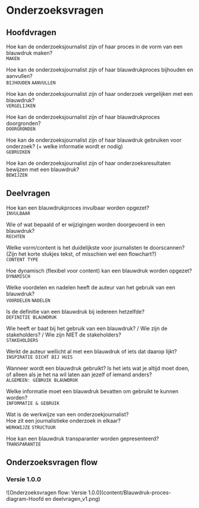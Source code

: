 # Onderzoeksvragen

## Hoofdvragen

Hoe kan de onderzoeksjournalist zijn of haar proces in de vorm van een blauwdruk maken?   
`MAKEN`

Hoe kan de onderzoeksjournalist zijn of haar blauwdrukproces bijhouden en aanvullen?   
`BIJHOUDEN` `AANVULLEN`

Hoe kan de onderzoeksjournalist zijn of haar onderzoek vergelijken met een blauwdruk?   
`VERGELIJKEN`

Hoe kan de onderzoeksjournalist zijn of haar blauwdrukproces doorgronden?   
`DOORGRONDEN`

Hoe kan de onderzoeksjournalist zijn of haar blauwdruk gebruiken voor onderzoek? \(+ welke informatie wordt er nodig\)   
`GEBRUIKEN`

Hoe kan de onderzoeksjournalist zijn of haar onderzoeksresultaten bewijzen met een blauwdruk?   
`BEWIJZEN`

## Deelvragen

Hoe kan een blauwdrukproces invulbaar worden opgezet?   
`INVULBAAR`

Wie of wat bepaald of er wijzigingen worden doorgevoerd in een blauwdruk?   
`RECHTEN`

Welke vorm/content is het duidelijkste voor journalisten te doorscannen? \(Zijn het korte stukjes tekst, of misschien wel een flowchart?\)   
`CONTENT TYPE`

Hoe dynamisch \(flexibel voor content\) kan een blauwdruk worden opgezet?   
`DYNAMISCH`

Welke voordelen en nadelen heeft de auteur van het gebruik van een blauwdruk?   
`VOORDELEN` `NADELEN`

Is de definitie van een blauwdruk bij iedereen hetzelfde?   
`DEFINITIE BLAUWDRUK`

Wie heeft er baat bij het gebruik van een blauwdruk? / Wie zijn de stakeholders? / Wie zijn NIET de stakeholders?   
`STAKEHOLDERS`

Werkt de auteur wellicht al met een blauwdruk of iets dat daarop lijkt?   
`INSPIRATIE DICHT BIJ HUIS`

Wanneer wordt een blauwdruk gebruikt? Is het iets wat je altijd moet doen, of alleen als je het na wil laten aan jezelf of iemand anders?   
`ALGEMEEN: GEBRUIK BLAUWDRUK`

Welke informatie moet een blauwdruk bevatten om gebruikt te kunnen worden?   
`INFORMATIE & GEBRUIK`

Wat is de werkwijze van een onderzoekjournalist?   
Hoe zit een journalistieke onderzoek in elkaar?   
`WERKWIJZE` `STRUCTUUR`

Hoe kan een blauwdruk transparanter worden gepresenteerd?   
`TRANSPARANTIE`

## Onderzoeksvragen flow

### Versie 1.0.0

![Onderzoeksvragen flow: Versie 1.0.0](content/Blauwdruk-proces-diagram-Hoofd en deelvragen_v1.png)

